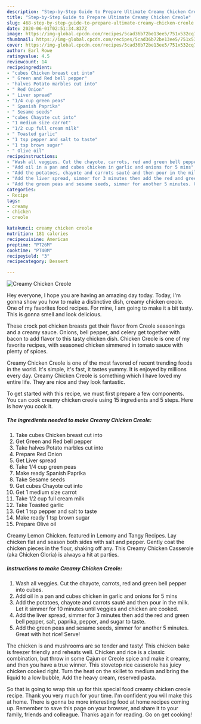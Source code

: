 ```yaml
---
description: "Step-by-Step Guide to Prepare Ultimate Creamy Chicken Creole"
title: "Step-by-Step Guide to Prepare Ultimate Creamy Chicken Creole"
slug: 468-step-by-step-guide-to-prepare-ultimate-creamy-chicken-creole
date: 2020-06-01T02:51:34.837Z
image: https://img-global.cpcdn.com/recipes/5cad36b72be13ee5/751x532cq70/creamy-chicken-creole-recipe-main-photo.jpg
thumbnail: https://img-global.cpcdn.com/recipes/5cad36b72be13ee5/751x532cq70/creamy-chicken-creole-recipe-main-photo.jpg
cover: https://img-global.cpcdn.com/recipes/5cad36b72be13ee5/751x532cq70/creamy-chicken-creole-recipe-main-photo.jpg
author: Earl Rowe
ratingvalue: 4.5
reviewcount: 14
recipeingredient:
- "cubes Chicken breast cut into"
- " Green and Red bell pepper"
- "halves Potato marbles cut into"
- " Red Onion"
- " Liver spread"
- "1/4 cup green peas"
- " Spanish Paprika"
- " Sesame seeds"
- "cubes Chayote cut into"
- "1 medium size carrot"
- "1/2 cup full cream milk"
- " Toasted garlic"
- "1 tsp pepper and salt to taste"
- "1 tsp brown sugar"
- " Olive oil"
recipeinstructions:
- "Wash all veggies. Cut the chayote, carrots, red and green bell pepper into cubes."
- "Add oil in a pan and cubes chicken in garlic and onions for 5 mins"
- "Add the potatoes, chayote and carrots sauté and then pour in the milk. Let it simmer for 10 minutes until veggies and chicken are cooked."
- "Add the liver spread, simmer for 3 minutes then add the red and green bell pepper, salt, paprika, pepper, and sugar to taste."
- "Add the green peas and sesame seeds, simmer for another 5 minutes. Great with hot rice! Serve!"
categories:
- Recipe
tags:
- creamy
- chicken
- creole

katakunci: creamy chicken creole 
nutrition: 181 calories
recipecuisine: American
preptime: "PT26M"
cooktime: "PT40M"
recipeyield: "3"
recipecategory: Dessert

---
```



![Creamy Chicken Creole](https://img-global.cpcdn.com/recipes/5cad36b72be13ee5/751x532cq70/creamy-chicken-creole-recipe-main-photo.jpg)

Hey everyone, I hope you are having an amazing day today. Today, I'm gonna show you how to make a distinctive dish, creamy chicken creole. One of my favorites food recipes. For mine, I am going to make it a bit tasty. This is gonna smell and look delicious.

These crock pot chicken breasts get their flavor from Creole seasonings and a creamy sauce. Onions, bell pepper, and celery get together with bacon to add flavor to this tasty chicken dish. Chicken Creole is one of my favorite recipes, with seasoned chicken simmered in tomato sauce with plenty of spices.

Creamy Chicken Creole is one of the most favored of recent trending foods in the world. It's simple, it's fast, it tastes yummy. It is enjoyed by millions every day. Creamy Chicken Creole is something which I have loved my entire life. They are nice and they look fantastic.


To get started with this recipe, we must first prepare a few components. You can cook creamy chicken creole using 15 ingredients and 5 steps. Here is how you cook it.

##### The ingredients needed to make Creamy Chicken Creole:

1. Take cubes Chicken breast cut into
1. Get  Green and Red bell pepper
1. Take halves Potato marbles cut into
1. Prepare  Red Onion
1. Get  Liver spread
1. Take 1/4 cup green peas
1. Make ready  Spanish Paprika
1. Take  Sesame seeds
1. Get cubes Chayote cut into
1. Get 1 medium size carrot
1. Take 1/2 cup full cream milk
1. Take  Toasted garlic
1. Get 1 tsp pepper and salt to taste
1. Make ready 1 tsp brown sugar
1. Prepare  Olive oil


Creamy Lemon Chicken. featured in Lemony and Tangy Recipes. Lay chicken flat and season both sides with salt and pepper. Gently coat the chicken pieces in the flour, shaking off any. This Creamy Chicken Casserole (aka Chicken Gloria) is always a hit at parties. 

##### Instructions to make Creamy Chicken Creole:

1. Wash all veggies. Cut the chayote, carrots, red and green bell pepper into cubes.
1. Add oil in a pan and cubes chicken in garlic and onions for 5 mins
1. Add the potatoes, chayote and carrots sauté and then pour in the milk. Let it simmer for 10 minutes until veggies and chicken are cooked.
1. Add the liver spread, simmer for 3 minutes then add the red and green bell pepper, salt, paprika, pepper, and sugar to taste.
1. Add the green peas and sesame seeds, simmer for another 5 minutes. Great with hot rice! Serve!


The chicken is and mushrooms are so tender and tasty! This chicken bake is freezer friendly and reheats well. Chicken and rice is a classic combination, but throw in some Cajun or Creole spice and make it creamy, and then you have a true winner. This stovetop rice casserole has juicy chicken cooked right. Turn the heat on the skillet to medium and bring the liquid to a low bubble, Add the heavy cream, reserved pasta. 

So that is going to wrap this up for this special food creamy chicken creole recipe. Thank you very much for your time. I'm confident you will make this at home. There is gonna be more interesting food at home recipes coming up. Remember to save this page on your browser, and share it to your family, friends and colleague. Thanks again for reading. Go on get cooking!

